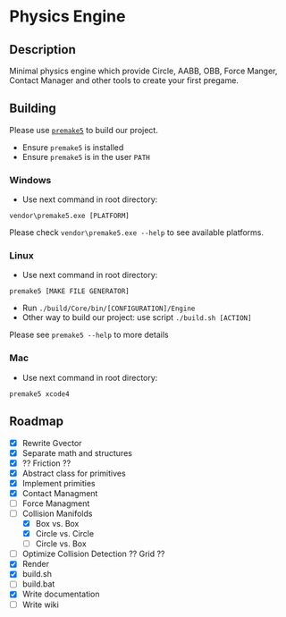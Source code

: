 # Physics Engine

## Description
Minimal physics engine which provide Circle, AABB, OBB, Force Manger, Contact Manager and other tools to create your first pregame.

## Building
Please use [`premake5`](https://premake.github.io/docs/Using-Premake/) to build our project.
- Ensure `premake5` is installed
- Ensure `premake5` is in the user `PATH`

### Windows
- Use next command in root directory:
```
vendor\premake5.exe [PLATFORM]
```
Please check `vendor\premake5.exe --help` to see available platforms.

### Linux
- Use next command in root directory:
```
premake5 [MAKE FILE GENERATOR]
```
- Run `./build/Core/bin/[CONFIGURATION]/Engine`
- Other way to build our project:  use script `./build.sh [ACTION]`

Please see `premake5 --help` to more details

### Mac
- Use next command in root directory:
```
premake5 xcode4
```
## Roadmap

- [x] Rewrite Gvector
- [x] Separate math and structures
- [x] ?? Friction ??
- [x] Abstract class for primitives
- [x] Implement primities
- [x] Contact Managment
- [ ] Force Managment
- [ ] Collision Manifolds
  - [x] Box vs. Box
  - [x] Circle vs. Circle
  - [ ] Circle vs. Box 
- [ ] Optimize Collision Detection ?? Grid ??
- [x] Render
- [x] build.sh
- [ ] build.bat
- [x] Write documentation 
- [ ] Write wiki
